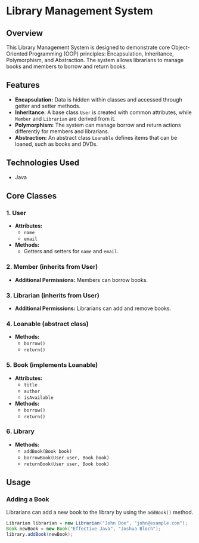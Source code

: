 # Library Management System

## Overview

This Library Management System is designed to demonstrate core Object-Oriented Programming (OOP) principles: Encapsulation, Inheritance, Polymorphism, and Abstraction. The system allows librarians to manage books and members to borrow and return books.

## Features

- **Encapsulation:** Data is hidden within classes and accessed through getter and setter methods.
- **Inheritance:** A base class `User` is created with common attributes, while `Member` and `Librarian` are derived from it.
- **Polymorphism:** The system can manage borrow and return actions differently for members and librarians.
- **Abstraction:** An abstract class `Loanable` defines items that can be loaned, such as books and DVDs.

## Technologies Used

- Java

## Core Classes

### 1. User
- **Attributes:** 
  - `name`
  - `email`
- **Methods:**
  - Getters and setters for `name` and `email`.

### 2. Member (inherits from User)
- **Additional Permissions:** Members can borrow books.

### 3. Librarian (inherits from User)
- **Additional Permissions:** Librarians can add and remove books.

### 4. Loanable (abstract class)
- **Methods:**
  - `borrow()`
  - `return()`

### 5. Book (implements Loanable)
- **Attributes:**
  - `title`
  - `author`
  - `isAvailable`
- **Methods:**
  - `borrow()`
  - `return()`

### 6. Library
- **Methods:**
  - `addBook(Book book)`
  - `borrowBook(User user, Book book)`
  - `returnBook(User user, Book book)`

## Usage

### Adding a Book
Librarians can add a new book to the library by using the `addBook()` method.

```java
Librarian librarian = new Librarian("John Doe", "john@example.com");
Book newBook = new Book("Effective Java", "Joshua Bloch");
library.addBook(newBook);
